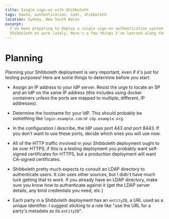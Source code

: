 ```yaml
---
title: Single sign-on with Shibboleth
tags: howto, authentication, saml, shibboleth
location: Sydney, New South Wales
excerpt: 
  I've been preparing to deploy a single sign-on authentication system using
  Shibboleth at work lately. Here's a few things I've learned along the way.
---
```


# Planning

Planning your Shibboleth deployment is very important, even if it's just for
testing purposes! Here are some things to determine before you start:

- Assign an IP address to your IdP server. Resist the urge to locate an SP and
an IdP on the same IP address (this includes using docker containers unless the
ports are mapped to multiple, different, IP addresses).

- Determine the hostname for your IdP. This should probably be something like
`login.example.com` or `idp.example.org`.

- In the configuration I describe, the IdP uses port 443 *and* port 8443. If
you don't want to use these ports, decide which ones you will use now.

- All of the HTTP traffic involved in your Shibboleth deployment ought to be
over HTTPS; if this is a testing deployment you probably want self-signed
certificates for HTTPS, but a production deployment will want CA-signed
certificates.

- Shibboleth pretty much expects to consult an LDAP directory to authenticate
users. It *can* uses other sources, but I didn't have much luck getting that to
work. If you already have an LDAP directory, make sure you know how to
authenticate against it (get the LDAP server details, any bind credentials you
need, etc.)

- Each party in a Shibboleth deployment has an `entityID`, a URL used as
a unique identifier. I suggest sticking to a rule like "use the URL for
a party's metadata as its `entityID`".

